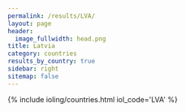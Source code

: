 ```yaml
---
permalink: /results/LVA/
layout: page
header:
  image_fullwidth: head.png
title: Latvia
category: countries
results_by_country: true
sidebar: right
sitemap: false
---
```


{% include ioling/countries.html iol_code='LVA' %}